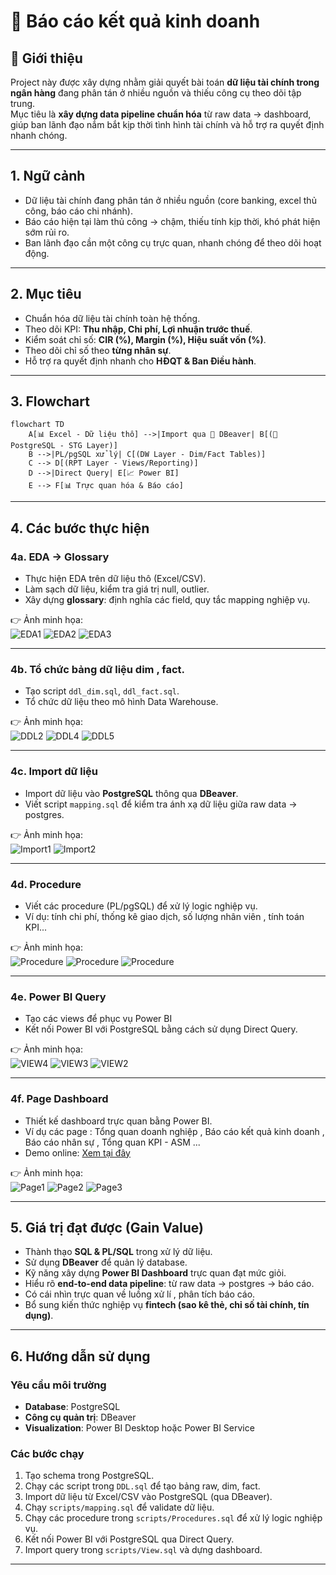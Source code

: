 # 📘 Báo cáo kết quả kinh doanh

## 🔹 Giới thiệu 
Project này được xây dựng nhằm giải quyết bài toán **dữ liệu tài chính trong ngân hàng** đang phân tán ở nhiều nguồn và thiếu công cụ theo dõi tập trung.  
Mục tiêu là **xây dựng data pipeline chuẩn hóa** từ raw data → dashboard, giúp ban lãnh đạo nắm bắt kịp thời tình hình tài chính và hỗ trợ ra quyết định nhanh chóng.  

---

## 1. Ngữ cảnh
- Dữ liệu tài chính đang phân tán ở nhiều nguồn (core banking, excel thủ công, báo cáo chi nhánh).  
- Báo cáo hiện tại làm thủ công → chậm, thiếu tính kịp thời, khó phát hiện sớm rủi ro.  
- Ban lãnh đạo cần một công cụ trực quan, nhanh chóng để theo dõi hoạt động.  

---

## 2. Mục tiêu
- Chuẩn hóa dữ liệu tài chính toàn hệ thống.  
- Theo dõi KPI: **Thu nhập, Chi phí, Lợi nhuận trước thuế**.  
- Kiểm soát chỉ số: **CIR (%), Margin (%), Hiệu suất vốn (%)**.  
- Theo dõi chỉ số theo **từng nhân sự**.  
- Hỗ trợ ra quyết định nhanh cho **HĐQT & Ban Điều hành**.  

---

## 3. Flowchart
```mermaid
flowchart TD
    A[📊 Excel - Dữ liệu thô] -->|Import qua 🦫 DBeaver| B[(🐘 PostgreSQL - STG Layer)]
    B -->|PL/pgSQL xử lý| C[(DW Layer - Dim/Fact Tables)]
    C --> D[(RPT Layer - Views/Reporting)]
    D -->|Direct Query| E[📈 Power BI]
    E --> F[📊 Trực quan hóa & Báo cáo]

```
---

## 4. Các bước thực hiện

### 4a. EDA → Glossary
- Thực hiện EDA trên dữ liệu thô (Excel/CSV).  
- Làm sạch dữ liệu, kiểm tra giá trị null, outlier.  
- Xây dựng **glossary**: định nghĩa các field, quy tắc mapping nghiệp vụ.  

👉 Ảnh minh họa:  
![EDA1](Assets/EDA1.png)
![EDA2](Assets/EDA2.png)
![EDA3](Assets/EDA3.png)

---

### 4b. Tổ chức bảng dữ liệu dim , fact.
- Tạo script `ddl_dim.sql`, `ddl_fact.sql`.  
- Tổ chức dữ liệu theo mô hình Data Warehouse.  

👉 Ảnh minh họa:  
![DDL2](Assets/ddl2.png)
![DDL4](Assets/ddl4.png)
![DDL5](Assets/ddl5.png)

---

### 4c. Import dữ liệu
- Import dữ liệu vào **PostgreSQL** thông qua **DBeaver**.  
- Viết script `mapping.sql` để kiểm tra ánh xạ dữ liệu giữa raw data → postgres.  

👉 Ảnh minh họa:  
![Import1](Assets/import1.png)
![Import2](Assets/import2.png)

---

### 4d. Procedure
- Viết các procedure (PL/pgSQL) để xử lý logic nghiệp vụ.  
- Ví dụ: tính chi phí, thống kê giao dịch, số lượng nhân viên , tính toán KPI...
 

👉 Ảnh minh họa:  
![Procedure](Assets/procedure6.png)
![Procedure](Assets/procedure2.png)
![Procedure](Assets/procedure4.png)

---

### 4e. Power BI Query
- Tạo các views để phục vụ Power BI   
- Kết nối Power BI với PostgreSQL bằng cách sử dụng Direct Query.  

👉 Ảnh minh họa:  
![VIEW4](Assets/view4.png)
![VIEW3](Assets/view3.png)
![VIEW2](Assets/view2.png)

---

### 4f. Page Dashboard
- Thiết kế dashboard trực quan bằng Power BI. 
- Ví dụ các page : Tổng quan doanh nghiệp , Báo cáo kết quả kinh doanh , Báo cáo nhân sự , Tổng quan KPI - ASM ...
- Demo online: [Xem tại đây](https://shorturl.at/IMqRV)
 

👉 Ảnh minh họa:  
![Page1](Assets/PAGE1.png)
![Page2](Assets/PAGE2.png)
![Page3](Assets/PAGE3.png)

---

## 5. Giá trị đạt được (Gain Value)
- Thành thạo **SQL & PL/SQL** trong xử lý dữ liệu.  
- Sử dụng **DBeaver** để quản lý database.  
- Kỹ năng xây dựng **Power BI Dashboard** trực quan đạt mức giỏi.  
- Hiểu rõ **end-to-end data pipeline**: từ raw data → postgres → báo cáo.
-  Có cái nhìn trực quan về luồng xử lí , phân tích báo cáo. 
- Bổ sung kiến thức nghiệp vụ **fintech (sao kê thẻ, chỉ số tài chính, tín dụng)**.
  
---

## 6. Hướng dẫn sử dụng

### Yêu cầu môi trường
- **Database**: PostgreSQL  
- **Công cụ quản trị**: DBeaver  
- **Visualization**: Power BI Desktop hoặc Power BI Service  

### Các bước chạy
1. Tạo schema trong PostgreSQL.  
2. Chạy các script trong `DDL.sql` để tạo bảng raw, dim, fact.  
3. Import dữ liệu từ Excel/CSV vào PostgreSQL (qua DBeaver).  
4. Chạy `scripts/mapping.sql` để validate dữ liệu.  
5. Chạy các procedure trong `scripts/Procedures.sql` để xử lý logic nghiệp vụ.  
6. Kết nối Power BI với PostgreSQL qua Direct Query.  
7. Import query trong `scripts/View.sql` và dựng dashboard.  

---

